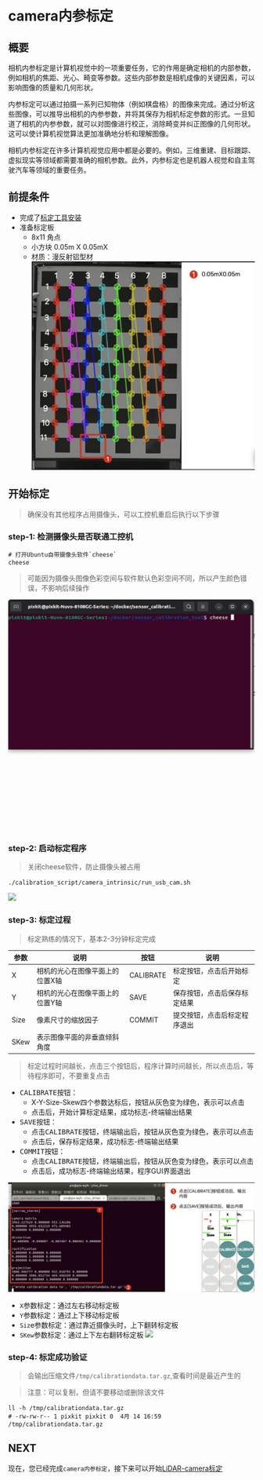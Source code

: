 # camera内参标定

## 概要
相机内参标定是计算机视觉中的一项重要任务，它的作用是确定相机的内部参数，例如相机的焦距、光心、畸变等参数。这些内部参数是相机成像的关键因素，可以影响图像的质量和几何形状。

内参标定可以通过拍摄一系列已知物体（例如棋盘格）的图像来完成。通过分析这些图像，可以推导出相机的内参参数，并将其保存为相机标定参数的形式。一旦知道了相机的内参参数，就可以对图像进行校正，消除畸变并纠正图像的几何形状。这可以使计算机视觉算法更加准确地分析和理解图像。

相机内参标定在许多计算机视觉应用中都是必要的。例如，三维重建、目标跟踪、虚拟现实等领域都需要准确的相机参数。此外，内参标定也是机器人视觉和自主驾驶汽车等领域的重要任务。


## 前提条件
- 完成了[标定工具安装](./%E6%A0%87%E5%AE%9A%E5%B7%A5%E5%85%B7%E5%AE%89%E8%A3%85.md)
- 准备标定板
    - 8x11 角点
    - 小方块 0.05m X 0.05mX
    - 材质：漫反射铝型材
![](./image/camera_intrinsic/camera_intrinsic_start2.png)

## 开始标定
> 确保没有其他程序占用摄像头，可以工控机重启后执行以下步骤

### step-1: 检测摄像头是否联通工控机
```shell
# 打开Ubuntu自带摄像头软件`cheese`
cheese
```
> 可能因为摄像头图像色彩空间与软件默认色彩空间不同，所以产生颜色错误，不影响后续操作

![](./image/camera_intrinsic/camera_intrinsic_start1.gif)

### step-2: 启动标定程序
> 关闭cheese软件，防止摄像头被占用
```shell
./calibration_script/camera_intrinsic/run_usb_cam.sh 
```
![](./image/camera_intrinsic/camera_intrinsic_start2.gif)

### step-3: 标定过程

> 标定熟练的情况下，基本2-3分钟标定完成 

|  参数 | 说明  | 按钮 | 说明 |
| ---- | ---- | ---- | ---- |
|  X   |相机的光心在图像平面上的位置X轴|CALIBRATE|标定按钮，点击后开始标定|
|  Y   |相机的光心在图像平面上的位置Y轴|SAVE     |保存按钮，点击后保存标定结果|
| Size |像素尺寸的缩放因子           |COMMIT   |提交按钮，点击后标定程序退出|
| SKew |表示图像平面的非垂直倾斜角度   |         |      |

> 标定过程时间越长，点击三个按钮后，程序计算时间越长，所以点击后，等待程序即可，不要重复点击

- <kbd>CALIBRATE</kbd>按钮：
    - X-Y-Size-Skew四个参数达标后，按钮从灰色变为绿色，表示可以点击
    - 点击后，开始计算标定结果，成功标志-终端输出结果
- <kbd>SAVE</kbd>按钮：
    - 点击<kbd>CALIBRATE</kbd>按钮，终端输出后，按钮从灰色变为绿色，表示可以点击
    - 点击后，保存标定结果，成功标志-终端输出结果
- <kbd>COMMIT</kbd>按钮：
    - 点击<kbd>CALIBRATE</kbd>按钮，终端输出后，按钮从灰色变为绿色，表示可以点击
    - 点击后，成功标志-终端输出结果，程序GUI界面退出

![](./image/camera_intrinsic/camera_intrinsic_start6.jpg)

- `X`参数标定：通过左右移动标定板
- `Y`参数标定：通过上下移动标定板
- `Siz`e参数标定：通过靠近摄像头时，上下翻转标定板
- `SKew`参数标定：通过上下左右翻转标定板
![](./image/camera_intrinsic/camera_intrinsic_start3.gif)

### step-4: 标定成功验证

> 会输出压缩文件`/tmp/calibrationdata.tar.gz`,查看时间是最近产生的

> 注意：可以复制，但请不要移动或删除该文件

```shell
ll -h /tmp/calibrationdata.tar.gz
# -rw-rw-r-- 1 pixkit pixkit 0  4月 14 16:59 /tmp/calibrationdata.tar.gz
```

## NEXT
现在，您已经完成`camera内参标定`，接下来可以开始[LiDAR-camera标定](./LiDAR-camera%E6%A0%87%E5%AE%9A.md)